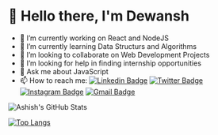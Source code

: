 # 👋 Hello there, I'm Dewansh
- 🔭 I’m currently working on React and NodeJS
- 🌱 I’m currently learning Data Structurs and Algorithms
- 🤝 I’m looking to collaborate on Web Development Projects
- 🔎 I’m looking for help in finding internship opportunities
- 💬 Ask me about JavaScript
- 📫 How to reach me: 
[![Linkedin Badge](https://img.shields.io/badge/-dewanshthakur-blue?style=flat-square&logo=Linkedin&logoColor=white&link=https://www.linkedin.com/in/dewanshthakur/)](https://www.linkedin.com/in/dewanshthakur/)
[![Twitter Badge](https://img.shields.io/badge/-@thakurDewansh-1ca0f1?style=flat-square&labelColor=1ca0f1&logo=twitter&logoColor=white&link=https://twitter.com/thakurDewansh)](https://twitter.com/thakurDewansh)
[![Instagram Badge](https://img.shields.io/badge/-@dewanshthakur_-f56040?style=flat-square&logo=instagram&logoColor=white&link=https://instagram.com/dewanshthakur_/)](https://instagram.com/dewanshthakur_)
[![Gmail Badge](https://img.shields.io/badge/-dewansh.dt@gmail.com-db4437?style=flat-square&logo=Gmail&logoColor=white&link=mailto:dewansh.dt@gmail.com)](mailto:dewansh.dt@gmail.com)

![Ashish's GitHub Stats](https://github-readme-stats.vercel.app/api?username=dewanshDT&show_icons=true&hide_border=true&title_color=fff&icon_color=fc531f&text_color=fff&bg_color=121212&include_all_commits=true)

[![Top Langs](https://github-readme-stats.vercel.app/api/top-langs/?username=dewanshDT&hide=html&layout=compact)](https://github.com/dewanshDT/github-readme-stats)
